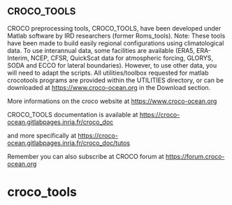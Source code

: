 CROCO_TOOLS
-----------

CROCO preprocessing tools, CROCO_TOOLS, have been developed under Matlab software by IRD researchers (former Roms_tools). Note: These tools have been made to build easily regional configurations using climatological data. To use interannual data, some facilities are available (ERA5, ERA-Interim, NCEP, CFSR, QuickScat data for atmospheric forcing, GLORYS, SODA and ECCO for lateral boundaries). However, to use other data, you will need to adapt the scripts. All utilities/toolbox requested for matlab crocotools programs are provided within the UTILITIES directory, or can be downloaded at https://www.croco-ocean.org in the Download section.

More informations on the croco website at 
https://www.croco-ocean.org

CROCO_TOOLS documentation is available at 
https://croco-ocean.gitlabpages.inria.fr/croco_doc 

and more specifically at 
https://croco-ocean.gitlabpages.inria.fr/croco_doc/tutos

Remember you can also subscribe at CROCO forum at 
https://forum.croco-ocean.org





# croco_tools
